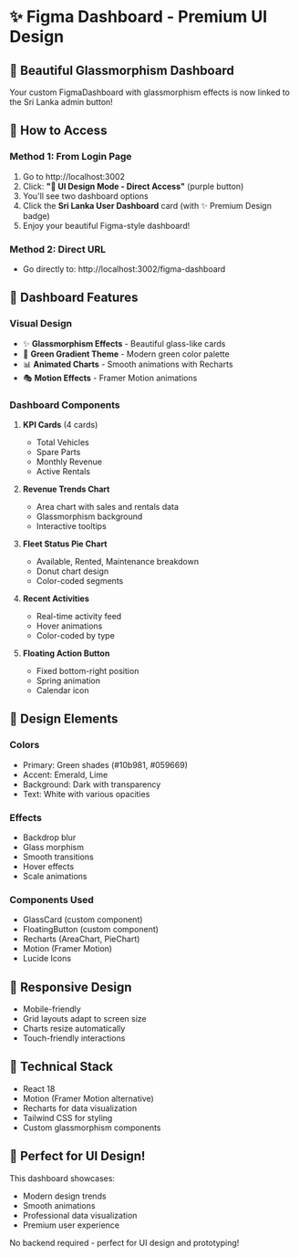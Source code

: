 # ✨ Figma Dashboard - Premium UI Design

## 🎨 Beautiful Glassmorphism Dashboard

Your custom FigmaDashboard with glassmorphism effects is now linked to the Sri Lanka admin button!

## 🚀 How to Access

### Method 1: From Login Page
1. Go to http://localhost:3002
2. Click: **"🎨 UI Design Mode - Direct Access"** (purple button)
3. You'll see two dashboard options
4. Click the **Sri Lanka User Dashboard** card (with ✨ Premium Design badge)
5. Enjoy your beautiful Figma-style dashboard!

### Method 2: Direct URL
- Go directly to: http://localhost:3002/figma-dashboard

## 🎯 Dashboard Features

### Visual Design
- ✨ **Glassmorphism Effects** - Beautiful glass-like cards
- 🌈 **Green Gradient Theme** - Modern green color palette
- 📊 **Animated Charts** - Smooth animations with Recharts
- 🎭 **Motion Effects** - Framer Motion animations

### Dashboard Components
1. **KPI Cards** (4 cards)
   - Total Vehicles
   - Spare Parts
   - Monthly Revenue
   - Active Rentals

2. **Revenue Trends Chart**
   - Area chart with sales and rentals data
   - Glassmorphism background
   - Interactive tooltips

3. **Fleet Status Pie Chart**
   - Available, Rented, Maintenance breakdown
   - Donut chart design
   - Color-coded segments

4. **Recent Activities**
   - Real-time activity feed
   - Hover animations
   - Color-coded by type

5. **Floating Action Button**
   - Fixed bottom-right position
   - Spring animation
   - Calendar icon

## 🎨 Design Elements

### Colors
- Primary: Green shades (#10b981, #059669)
- Accent: Emerald, Lime
- Background: Dark with transparency
- Text: White with various opacities

### Effects
- Backdrop blur
- Glass morphism
- Smooth transitions
- Hover effects
- Scale animations

### Components Used
- GlassCard (custom component)
- FloatingButton (custom component)
- Recharts (AreaChart, PieChart)
- Motion (Framer Motion)
- Lucide Icons

## 📱 Responsive Design
- Mobile-friendly
- Grid layouts adapt to screen size
- Charts resize automatically
- Touch-friendly interactions

## 🔧 Technical Stack
- React 18
- Motion (Framer Motion alternative)
- Recharts for data visualization
- Tailwind CSS for styling
- Custom glassmorphism components

## 🎉 Perfect for UI Design!

This dashboard showcases:
- Modern design trends
- Smooth animations
- Professional data visualization
- Premium user experience

No backend required - perfect for UI design and prototyping!
